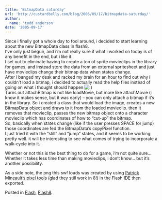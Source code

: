 ```yaml
---
title: 'BitmapData saturday'
url: 'http://custardbelly.com/blog/2005/09/17/bitmapdata-saturday/'
author:
  name: 'todd anderson'
date: '2005-09-17'
---
```


Since i finally got a whole day to fool around, i decided to start learning about the new BitmapData class in flash8.  
I’ve only just begun, and i’m not really sure if what i worked on today is of any benefit in the end, but i like it.  
I set out to eliminate having to create a ton of sprite movieclips in the library for games, and instead store the data from an external spritesheet and just have movieclips change their bitmap data when states change.  
After i banged my desk and racked my brain for an hour to find out why i couldn’t load a bitmap, i decided to actually read the help files instead of going on what i thought should happen ![:)](http://custardbelly.com/blog/wp-includes/images/smilies/icon_smile.gif)  
Turns out attachBitmap is not like loadMovie, but more like attachMovie (i know it makes sense, but it was early) – you can only attach a bitmap if it’s in the library. So i created a class that would load the image, creates a new BitmapData object and draws to it from the loaded movieclip. then it removes that movieclip, passes the new bitmap object onto a character movieclip which has coordinates of how to “cut-up” the bitmap.  
So, basically when states change (like if the user presses SPACE for jump) those coordinates are fed the BitmapData’s copyPixel function.  
I just tried it with the “still” and “jump” states, and it seems to be working pretty well. it will be interesting to see what comes of trying to incorporate a walk-cycle into it. 

Whether or not this is the best thing to do for a game, i’m not quite sure… Whether it takes less time than making movieclips, i don’t know… but it’s another possibility.

As a side note, the png this swf loads was created by using [Patrick Mineault’s pixel tools](http://www.5etdemi.com/blog/archives/2005/03/pixel-tools-v2-available/) (glad they still work in 8!) in the Flash IDE then exported.

Posted in [Flash](http://custardbelly.com/blog/category/flash/), [Flash8](http://custardbelly.com/blog/category/flash8/).
